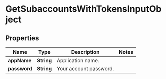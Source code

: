 
# GetSubaccountsWithTokensInputObject

## Properties
Name | Type | Description | Notes
------------ | ------------- | ------------- | -------------
**appName** | **String** | Application name. | 
**password** | **String** | Your account password. | 



